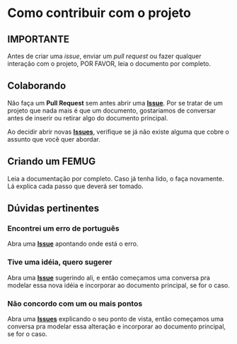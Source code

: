 # Como contribuir com o projeto

## IMPORTANTE

Antes de criar uma *issue*, enviar um *pull request* ou fazer qualquer interação com o projeto, POR FAVOR, leia o documento por completo.

## Colaborando

Não faça um **Pull Request** sem antes abrir uma [**Issue**](./issues/). Por se tratar de um projeto que nada mais é que um documento, gostariamos de conversar antes de inserir ou retirar algo do documento principal.

Ao decidir abrir novas [**Issues**](./issues/), verifique se já não existe alguma que cobre o assunto que você quer abordar.

## Criando um FEMUG

Leia a documentação por completo. Caso já tenha lido, o faça novamente. Lá explica cada passo que deverá ser tomado.

## Dúvidas pertinentes

### Encontrei um erro de português

Abra uma [**Issue**](./issues/) apontando onde está o erro.

### Tive uma idéia, quero sugerer

Abra uma [**Issue**](./issues/) sugerindo ali, e então começamos uma conversa pra modelar essa nova idéia e incorporar ao documento principal, se for o caso.

### Não concordo com um ou mais pontos

Abra uma [**Issues**](./issues/) explicando o seu ponto de vista, então começamos uma conversa pra modelar essa alteração e incorporar ao documento principal, se for o caso.